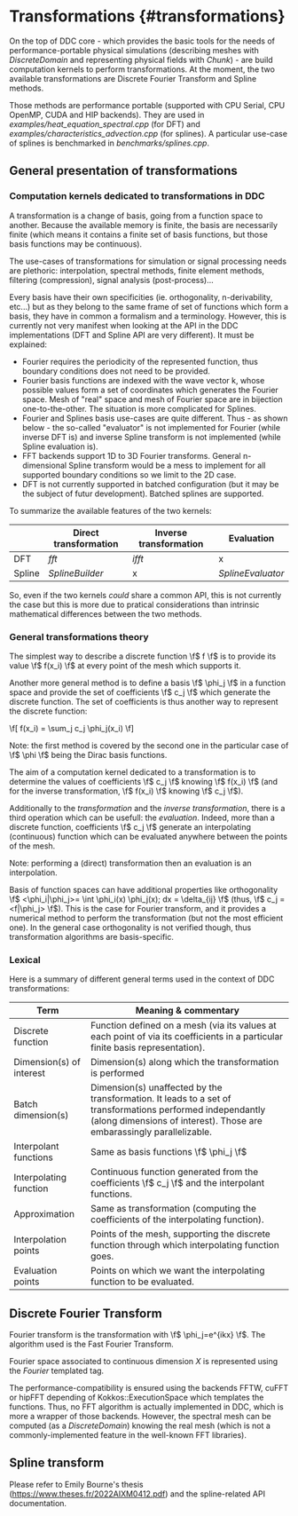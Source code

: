 # Transformations {#transformations}
<!--
Copyright (C) The DDC development team, see COPYRIGHT.md file

SPDX-License-Identifier: MIT
-->

On the top of DDC core - which provides the basic tools for the needs of performance-portable physical simulations
(describing meshes with *DiscreteDomain* and representing physical fields with *Chunk*) - are build computation kernels
to perform transformations. At the moment, the two available transformations are Discrete Fourier Transform and Spline methods.

Those methods are performance portable (supported with CPU Serial, CPU OpenMP, CUDA and HIP backends). They are used
in *examples/heat_equation_spectral.cpp* (for DFT) and *examples/characteristics_advection.cpp* (for splines).
A particular use-case of splines is benchmarked in *benchmarks/splines.cpp*.

## General presentation of transformations

### Computation kernels dedicated to transformations in DDC

A transformation is a change of basis, going from a function space to another. Because the available memory is finite,
the basis are necessarily finite (which means it contains a finite set of basis functions, but those basis functions
may be continuous).

The use-cases of transformations for simulation or signal processing needs are plethoric: interpolation, spectral methods,
finite element methods, filtering (compression), signal analysis (post-process)...

Every basis have their own specificities (ie. orthogonality, n-derivability, etc...) but as they belong to the same frame
of set of functions which form a basis, they have in common a formalism and a terminology. However, this is currently
not very manifest when looking at the API in the DDC implementations (DFT and Spline API are very different).
It must be explained:

- Fourier requires the periodicity of the represented function, thus boundary conditions does not need to be provided.
- Fourier basis functions are indexed with the wave vector k, whose possible values form a set of coordinates which generates
the Fourier space. Mesh of "real" space and mesh of Fourier space are in bijection one-to-the-other.
The situation is more complicated for Splines.
- Fourier and Splines basis use-cases are quite different. Thus - as shown below - the so-called "evaluator" is not
implemented for Fourier (while inverse DFT is) and inverse Spline transform is not implemented (while Spline evaluation is).
- FFT backends support 1D to 3D Fourier transforms. General n-dimensional Spline transform would be a mess to implement for all supported boundary conditions so we limit to the 2D case.
- DFT is not currently supported in batched configuration (but it may be the subject of futur development). Batched splines are supported.

To summarize the available features of the two kernels:

|          | Direct transformation | Inverse transformation | Evaluation |
|----------|-----------------|--------|-------------------|
| DFT      | *fft*           | *ifft* | x                 |
| Spline   | *SplineBuilder* | x      | *SplineEvaluator* |

So, even if the two kernels *could* share a common API, this is not currently the case but this is more due to pratical considerations than intrinsic mathematical differences between the two methods.

### General transformations theory

The simplest way to describe a discrete function \f$ f \f$ is to provide its value \f$ f(x_i) \f$ at every point of the mesh which supports it.

Another more general method is to define a basis \f$ \phi_j \f$ in a function space and provide the set of coefficients
\f$ c_j \f$ which generate the discrete function. The set of coefficients is thus another way to represent the discrete
function:

\f[
f(x_i) = \sum_j c_j \phi_j(x_i)
\f]

Note: the first method is covered by the second one in the particular case of \f$ \phi \f$ being the Dirac basis functions.

The aim of a computation kernel dedicated to a transformation is to determine the values of coefficients \f$ c_j \f$
knowing \f$ f(x_i) \f$ (and for the inverse transformation, \f$ f(x_i) \f$ knowing \f$ c_j \f$). 

Additionally to the *transformation* and the *inverse transformation*, there is a third operation which can be usefull:
the *evaluation*. Indeed, more than a discrete function, coefficients \f$ c_j \f$ generate an interpolating (continuous)
function which can be evaluated anywhere between the points of the mesh.

Note: performing a (direct) transformation then an evaluation is an interpolation.

Basis of function spaces can have additional properties like orthogonality
\f$ <\phi_i|\phi_j>= \int \phi_i(x) \phi_j(x)\; dx = \delta_{ij} \f$ (thus, \f$ c_j = <f|\phi_j> \f$).
This is the case for Fourier transform, and it provides a numerical method to perform the transformation (but not the most
efficient one). In the general case orthogonality is not verified though, thus transformation algorithms are basis-specific.

### Lexical 

Here is a summary of different general terms used in the context of DDC transformations:

| Term     | Meaning & commentary |
|----------|-----------------|
| Discrete function | Function defined on a mesh (via its values at each point of via its coefficients in a particular finite basis representation). |
| Dimension(s) of interest | Dimension(s) along which the transformation is performed |
| Batch dimension(s) | Dimension(s) unaffected by the transformation. It leads to a set of transformations performed independantly (along dimensions of interest). Those are embarassingly parallelizable. |
| Interpolant functions | Same as basis functions \f$ \phi_j \f$ |
| Interpolating function | Continuous function generated from the coefficients \f$ c_j \f$ and the interpolant functions. |
| Approximation | Same as transformation (computing the coefficients of the interpolating function). |
| Interpolation points | Points of the mesh, supporting the discrete function through which interpolating function goes. |
| Evaluation points | Points on which we want the interpolating function to be evaluated. |

## Discrete Fourier Transform

Fourier transform is the transformation with \f$ \phi_j=e^{ikx} \f$. The algorithm used is the Fast Fourier Transform.

Fourier space associated to continuous dimension *X* is represented using the *Fourier<X>* templated tag.

The performance-compatibility is ensured using the backends FFTW, cuFFT or hipFFT depending of Kokkos::ExecutionSpace
which templates the functions. Thus, no FFT algorithm is actually implemented in DDC, which is more a wrapper of those
backends. However, the spectral mesh can be computed (as a *DiscreteDomain*) knowing the real mesh (which is not a
commonly-implemented feature in the well-known FFT libraries).

## Spline transform

Please refer to Emily Bourne's thesis (https://www.theses.fr/2022AIXM0412.pdf) and the spline-related API documentation.
